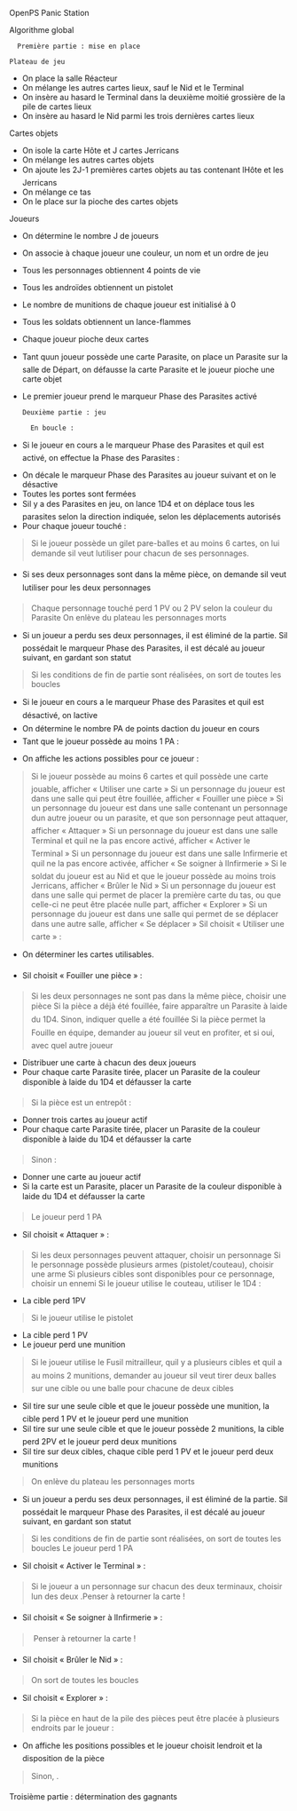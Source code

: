 OpenPS
Panic Station

Algorithme global

      Première partie : mise en place

    Plateau de jeu

* On place la salle Réacteur
* On mélange les autres cartes lieux, sauf le Nid et le Terminal
* On insère au hasard le Terminal dans la deuxième moitié grossière de la pile de cartes lieux
* On insère au hasard le Nid parmi les trois dernières cartes lieux

Cartes objets
* On isole la carte Hôte et J cartes Jerricans
* On mélange les autres cartes objets
* On ajoute les 2J-1 premières cartes objets au tas contenant lHôte et les Jerricans
* On mélange ce tas
* On le place sur la pioche des cartes objets

Joueurs

* On détermine le nombre J de joueurs
* On associe à chaque joueur une couleur, un nom et un ordre de jeu
* Tous les personnages obtiennent 4 points de vie
* Tous les androïdes obtiennent un pistolet
* Le nombre de munitions de chaque joueur est initialisé à 0
* Tous les soldats obtiennent un lance-flammes
* Chaque joueur pioche deux cartes
* Tant quun joueur possède une carte Parasite, on place un Parasite sur la salle de Départ, on défausse la carte Parasite et le joueur pioche une carte objet
* Le premier joueur prend le marqueur Phase des Parasites activé

      Deuxième partie : jeu

        En boucle :

* Si le joueur en cours a le marqueur Phase des Parasites et quil est activé, on effectue la Phase des Parasites :
- On décale le marqueur Phase des Parasites au joueur suivant et on le désactive
- Toutes les portes sont fermées
- Sil y a des Parasites en jeu, on lance 1D4 et on déplace tous les parasites selon la direction indiquée, selon les déplacements autorisés
- Pour chaque joueur touché :
> Si le joueur possède un gilet pare-balles et au moins 6 cartes, on lui demande sil veut lutiliser pour chacun de ses personnages.
* Si ses deux personnages sont dans la même pièce, on demande sil veut lutiliser pour les deux personnages
> Chaque personnage touché perd 1 PV ou 2 PV selon la couleur du Parasite
> On enlève du plateau les personnages morts
* Si un joueur a perdu ses deux personnages, il est éliminé de la partie. Sil possédait le marqueur Phase des Parasites, il est décalé au joueur suivant, en gardant son statut
> Si les conditions de fin de partie sont réalisées, on sort de toutes les boucles
* Si le joueur en cours a le marqueur Phase des Parasites et quil est désactivé, on lactive
* On détermine le nombre PA de points daction du joueur en cours
* Tant que le joueur possède au moins 1 PA :
- On affiche les actions possibles pour ce joueur :
> Si le joueur possède au moins 6 cartes et quil possède une carte jouable, afficher « Utiliser une carte »
> Si un personnage du joueur est dans une salle qui peut être fouillée, afficher « Fouiller une pièce »
> Si un personnage du joueur est dans une salle contenant un personnage dun autre joueur ou un parasite, et que son personnage peut attaquer, afficher « Attaquer »
> Si un personnage du joueur est dans une salle Terminal et quil ne la pas encore activé, afficher « Activer le Terminal »
> Si un personnage du joueur est dans une salle Infirmerie et quil ne la pas encore activée, afficher « Se soigner à lInfirmerie »
> Si le soldat du joueur est au Nid et que le joueur possède au moins trois Jerricans, afficher « Brûler le Nid »
> Si un personnage du joueur est dans une salle qui permet de placer la première carte du tas, ou que celle-ci ne peut être placée nulle part, afficher « Explorer »
> Si un personnage du joueur est dans une salle qui permet de se déplacer dans une autre salle, afficher « Se déplacer »
>  Sil choisit « Utiliser une carte » :
* On déterminer les cartes utilisables.



- Sil choisit « Fouiller une pièce » :
> Si les deux personnages ne sont pas dans la même pièce, choisir une pièce
> Si la pièce a déjà été fouillée, faire apparaître un Parasite à laide du 1D4. Sinon, indiquer quelle a été fouillée
> Si la pièce permet la Fouille en équipe, demander au joueur sil veut en profiter, et si oui, avec quel autre joueur
* Distribuer une carte à chacun des deux joueurs
* Pour chaque carte Parasite tirée, placer un Parasite de la couleur disponible à laide du 1D4 et défausser la carte
> Si la pièce est un entrepôt :
* Donner trois cartes au joueur actif
* Pour chaque carte Parasite tirée, placer un Parasite de la couleur disponible à laide du 1D4 et défausser la carte
> Sinon :
* Donner une carte au joueur actif
* Si la carte est un Parasite, placer un Parasite de la couleur disponible à laide du 1D4 et défausser la carte
> Le joueur perd 1 PA
- Sil choisit « Attaquer » :
> Si les deux personnages peuvent attaquer, choisir un personnage
> Si le personnage possède plusieurs armes (pistolet/couteau), choisir une arme
> Si plusieurs cibles sont disponibles pour ce personnage, choisir un ennemi
> Si le joueur utilise le couteau, utiliser le 1D4 :
* La cible perd 1PV
> Si le joueur utilise le pistolet
* La cible perd 1 PV
* Le joueur perd une munition
> Si le joueur utilise le Fusil mitrailleur, quil y a plusieurs cibles et quil a au moins 2 munitions, demander au joueur sil veut tirer deux balles sur une cible ou une balle pour chacune de deux cibles
* Sil tire sur une seule cible et que le joueur possède une munition, la cible perd 1 PV et le joueur perd une munition
* Sil tire sur une seule cible et que le joueur possède 2 munitions, la cible perd 2PV et le joueur perd deux munitions
* Sil tire sur deux cibles, chaque cible perd 1 PV et le joueur perd deux munitions
> On enlève du plateau les personnages morts
* Si un joueur a perdu ses deux personnages, il est éliminé de la partie. Sil possédait le marqueur Phase des Parasites, il est décalé au joueur suivant, en gardant son statut
> Si les conditions de fin de partie sont réalisées, on sort de toutes les boucles
> Le joueur perd 1 PA
- Sil choisit « Activer le Terminal » :
> Si le joueur a un personnage sur chacun des deux terminaux, choisir lun des deux
> .Penser à retourner la carte !




- Sil choisit « Se soigner à lInfirmerie » :
>  Penser à retourner la carte !



- Sil choisit « Brûler le Nid » :
> On sort de toutes les boucles
- Sil choisit « Explorer » :
> Si la pièce en haut de la pile des pièces peut être placée à plusieurs endroits par le joueur :
* On affiche les positions possibles et le joueur choisit lendroit et la disposition de la pièce
> Sinon, .


Troisième partie : détermination des gagnants

